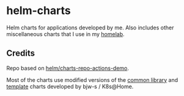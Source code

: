 # helm-charts

Helm charts for applications developed by me. Also includes other miscellaneous charts that I use in my [homelab](https://github.com/MacroPower/homelab).

## Credits

Repo based on [helm/charts-repo-actions-demo](https://github.com/helm/charts-repo-actions-demo).

Most of the charts use modified versions of the [common library](https://github.com/bjw-s/helm-charts/tree/main/charts/library/common) and [template](https://github.com/bjw-s/helm-charts/tree/main/charts/other/app-template) charts developed by bjw-s / K8s@Home.
